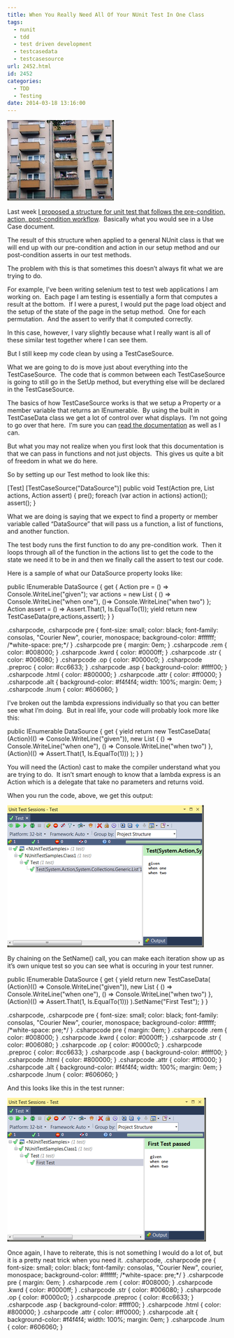 ```yaml
---
title: When You Really Need All Of Your NUnit Test In One Class
tags:
  - nunit
  - tdd
  - test driven development
  - testcasedata
  - testcasesource
url: 2452.html
id: 2452
categories:
  - TDD
  - Testing
date: 2014-03-18 13:16:00
---
```


![](/uploads/2014/03/arct-034.jpg)

Last week [I proposed a structure for unit test that follows the pre-condition, action, post-condition workflow](/unit-test-structure/).  Basically what you would see in a Use Case document.

The result of this structure when applied to a general NUnit class is that we will end up with our pre-condition and action in our setup method and our post-condition asserts in our test methods.

The problem with this is that sometimes this doesn’t always fit what we are trying to do.

For example, I’ve been writing selenium test to test web applications I am working on.  Each page I am testing is essentially a form that computes a result at the bottom.  If I were a purest, I would put the page load object and the setup of the state of the page in the setup method.  One for each permutation.  And the assert to verify that it computed correctly.

In this case, however, I vary slightly because what I really want is all of these similar test together where I can see them.

But I still keep my code clean by using a TestCaseSource.

What we are going to do is move just about everything into the TestCaseSource.  The code that is common between each TestCaseSource is going to still go in the SetUp method, but everything else will be declared in the TestCaseSource.

The basics of how TestCaseSource works is that we setup a Property or a member variable that returns an IEnumerable.  By using the built in TestCaseData class we get a lot of control over what displays.  I’m not going to go over that here.  I’m sure you can [read the documentation](//www.nunit.org/index.php?p=testCaseSource&r=2.6.3) as well as I can.

But what you may not realize when you first look that this documentation is that we can pass in functions and not just objects.  This gives us quite a bit of freedom in what we do here.

So by setting up our Test method to look like this:

\[Test\]
\[TestCaseSource("DataSource")\]
public void Test(Action pre,
                          List<Action> actions,
                          Action assert)
{
    pre();
    foreach (var action in actions)
        action();
    assert();
}

What we are doing is saying that we expect to find a property or member variable called “DataSource” that will pass us a function, a list of functions, and another function.

The test body runs the first function to do any pre-condition work.  Then it loops through all of the function in the actions list to get the code to the state we need it to be in and then we finally call the assert to test our code.

Here is a sample of what our DataSource property looks like:

public IEnumerable DataSource
{
    get
    {
        Action pre = () => Console.WriteLine("given");
        var actions = new List<Action> 
        {
            () =\> Console.WriteLine("when one"),
            ()=\> Console.WriteLine("when two")
        };
        Action assert = () => 
            Assert.That(1, Is.EqualTo(1));
        yield return new 
            TestCaseData(pre,actions,assert);
    }
}

.csharpcode, .csharpcode pre { font-size: small; color: black; font-family: consolas, "Courier New", courier, monospace; background-color: #ffffff; /\*white-space: pre;\*/ } .csharpcode pre { margin: 0em; } .csharpcode .rem { color: #008000; } .csharpcode .kwrd { color: #0000ff; } .csharpcode .str { color: #006080; } .csharpcode .op { color: #0000c0; } .csharpcode .preproc { color: #cc6633; } .csharpcode .asp { background-color: #ffff00; } .csharpcode .html { color: #800000; } .csharpcode .attr { color: #ff0000; } .csharpcode .alt { background-color: #f4f4f4; width: 100%; margin: 0em; } .csharpcode .lnum { color: #606060; }

I’ve broken out the lambda expressions individually so that you can better see what I’m doing.  But in real life, your code will probably look more like this:

public IEnumerable DataSource
{
    get
    {
        yield return new TestCaseData(
            (Action)(() => Console.WriteLine("given")), 
            new List<Action> 
            {
                () =\> Console.WriteLine("when one"),
                () =\> Console.WriteLine("when two")
            }, 
            (Action)(() => Assert.That(1, Is.EqualTo(1)))
        );
    }
}

You will need the (Action) cast to make the compiler understand what you are trying to do.  It isn’t smart enough to know that a lambda express is an Action which is a delegate that take no parameters and returns void.

When you run the code, above, we get this output:

![GivenWhenThenTest](/uploads/2014/03/GivenWhenThenTest.png "GivenWhenThenTest")

By chaining on the SetName() call, you can make each iteration show up as it’s own unique test so you can see what is occuring in your test runner.

public IEnumerable DataSource
{
    get
    {
        yield return new TestCaseData(
            (Action)(() => Console.WriteLine("given")), 
            new List<Action> 
            {
                () =\> Console.WriteLine("when one"),
                () =\> Console.WriteLine("when two")
            }, 
            (Action)(() => Assert.That(1, Is.EqualTo(1)))
        ).SetName("First Test");
    }
}

.csharpcode, .csharpcode pre { font-size: small; color: black; font-family: consolas, "Courier New", courier, monospace; background-color: #ffffff; /\*white-space: pre;\*/ } .csharpcode pre { margin: 0em; } .csharpcode .rem { color: #008000; } .csharpcode .kwrd { color: #0000ff; } .csharpcode .str { color: #006080; } .csharpcode .op { color: #0000c0; } .csharpcode .preproc { color: #cc6633; } .csharpcode .asp { background-color: #ffff00; } .csharpcode .html { color: #800000; } .csharpcode .attr { color: #ff0000; } .csharpcode .alt { background-color: #f4f4f4; width: 100%; margin: 0em; } .csharpcode .lnum { color: #606060; }

And this looks like this in the test runner:

![GivenWhenThen2](/uploads/2014/03/GivenWhenThen2.png "GivenWhenThen2")

Once again, I have to reiterate, this is not something I would do a lot of, but it is a pretty neat trick when you need it. .csharpcode, .csharpcode pre { font-size: small; color: black; font-family: consolas, "Courier New", courier, monospace; background-color: #ffffff; /\*white-space: pre;\*/ } .csharpcode pre { margin: 0em; } .csharpcode .rem { color: #008000; } .csharpcode .kwrd { color: #0000ff; } .csharpcode .str { color: #006080; } .csharpcode .op { color: #0000c0; } .csharpcode .preproc { color: #cc6633; } .csharpcode .asp { background-color: #ffff00; } .csharpcode .html { color: #800000; } .csharpcode .attr { color: #ff0000; } .csharpcode .alt { background-color: #f4f4f4; width: 100%; margin: 0em; } .csharpcode .lnum { color: #606060; }
